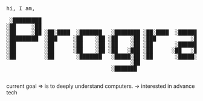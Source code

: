 <pre>
hi, I am,   
      
 ░█████████                                                                                                                 
░██     ░██                                                                                                                
░██     ░██ ░██░████  ░███████   ░████████ ░██░████  ░██████   ░█████████████  ░█████████████   ░███████  ░██░████         
░█████████  ░███     ░██    ░██ ░██    ░██ ░███           ░██  ░██   ░██   ░██ ░██   ░██   ░██ ░██    ░██ ░███             
░██         ░██      ░██    ░██ ░██    ░██ ░██       ░███████  ░██   ░██   ░██ ░██   ░██   ░██ ░█████████ ░██              
░██         ░██      ░██    ░██ ░██   ░███ ░██      ░██   ░██  ░██   ░██   ░██ ░██   ░██   ░██ ░██        ░██              
░██         ░██       ░███████   ░█████░██ ░██       ░█████░██ ░██   ░██   ░██ ░██   ░██   ░██  ░███████  ░██     
                                       ░██                                                                                 
                                 ░███████                                                                                  
                                                                                                                             
</pre>

current goal => is to deeply understand computers.
-> interested in advance tech

